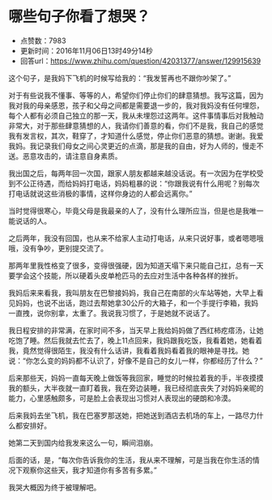 # 哪些句子你看了想哭？
- 点赞数：7983
- 更新时间：2016年11月06日13时49分14秒
- 回答url：https://www.zhihu.com/question/42031377/answer/129915639
<body>
 <p data-pid="GkuSdoRv">这个句子，是我妈下飞机的时候写给我的：“我发誓再也不跟你吵架了。”</p>
 <p data-pid="QGvMhVMW">对于有些说我不懂事、等等的人，希望你们停止你们的肆意猜想。我写这篇，因为我对我的母亲感恩，孩子和父母之间都是需要退一步的，我对我妈没有任何埋怨，每个人都有必须自己独立的那一天，我从未埋怨过这两年。这件事情事后对我触动非常大，对于那些肆意猜想的人，我请你们善意的看，你们不是我，我自己的感觉我有发言权，其次，鞋穿了，才知道什么感觉，停止你们恶意的猜想。谢谢。我爱我妈。我记录我们母女之间心灵更近的点滴，那是我的自由，好为人师的，慢走不送。恶意攻击的，请注意自身素质。</p>
 <p data-pid="n2YX0TV4">我出国之后，每两年回一次国，跟家人朋友都越来越没话说。有一次因为在学校受到不公正待遇，而给妈妈打电话，妈妈粗暴的说：“你跟我说有什么用呢？别每次打电话就说这些消极的事情，这样你身边的人都会远离你。”</p>
 <p data-pid="VCKktqMy">当时觉得很寒心，毕竟父母是我最亲的人了，没有什么理所应当，但是也是我唯一能说话的人。</p>
 <p data-pid="BqG7ozgw">之后两年，我没有回国，也从来不给家人主动打电话，从来只说好事，或者嗯嗯哦哦，没有争吵，更别提交流了。</p>
 <p data-pid="kKHttuxx">那两年里我性格变了很多，变得很强硬，因为知道天塌下来只能自己扛，总有一天要学会这个技能，所以硬着头皮单枪匹马的去应对生活中各种各样的挫折。</p>
 <p data-pid="M1pm38L8">我妈后来来看我，我叫朋友在巴黎接妈妈，我自己在南部的火车站等她，大早上看见妈妈，也说不出话，跑过去帮她拿30公斤的大箱子，和一个手提行李箱，我妈一直拽，说你别拿，太重了。我说我习惯了，于是她就不说话了。</p>
 <p data-pid="-PCs40dx">我日程安排的非常满，在家时间不多，当天早上我给妈妈做了西红柿疙瘩汤，让她吃饱了睡。然后我就去忙去了，晚上11点回来，我妈跟我吃饭，我看着她，她看着我，竟然觉得很陌生，我没有什么话讲，我看着我妈看着我的眼神是寻找。她说：“你怎么变的妈妈都不认识了，好像不是自己的女儿一样，你都经历了什么？”</p>
 <p data-pid="uduLxYnB">后来那些天，妈妈一直每天晚上做饭等我回家，睡觉的时候拉着我的手，半夜摸摸我的额头，大半夜就一直盯着我，我在旁边装睡，我已经彻底丧失了对妈妈亲昵的能力，心里感触颇多，可是脸上会表现出习惯对人表现出的硬朗和冷漠。</p>
 <p data-pid="vWksuVIz">后来我妈去坐飞机，我在巴塞罗那送她，把她送到酒店去机场的车上，一路尽力什么都安排好。</p>
 <p data-pid="xujxUG5W">她第二天到国内给我发来这么一句，瞬间泪崩。</p>
 <p data-pid="aWIbHVKy">后面的话，是，“每次你告诉我你的生活，我从来不理解，可是当我在你生活的情况下观察你这些天，我才知道你有多苦有多累。”</p>
 <p data-pid="sOjD6n-x">我哭大概因为终于被理解吧。</p>
</body>